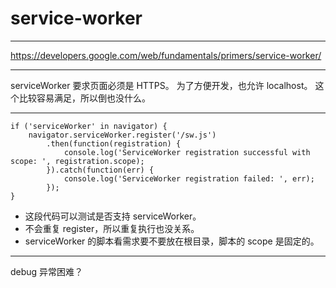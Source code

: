 # service-worker

---

https://developers.google.com/web/fundamentals/primers/service-worker/

---

serviceWorker 要求页面必须是 HTTPS。
为了方便开发，也允许 localhost。
这个比较容易满足，所以倒也没什么。

---

```
if ('serviceWorker' in navigator) {
    navigator.serviceWorker.register('/sw.js')
        .then(function(registration) {
            console.log('ServiceWorker registration successful with scope: ', registration.scope);
        }).catch(function(err) {
            console.log('ServiceWorker registration failed: ', err);
        });
}
```

+ 这段代码可以测试是否支持 serviceWorker。
+ 不会重复 register，所以重复执行也没关系。
+ serviceWorker 的脚本看需求要不要放在根目录，脚本的 scope 是固定的。

---

debug 异常困难？
